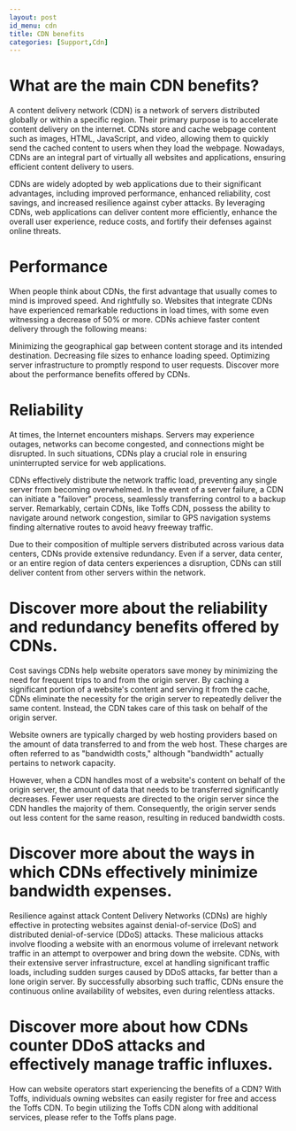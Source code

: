 ```yaml
---
layout: post
id_menu: cdn
title: CDN benefits
categories: [Support,Cdn]
---
```


# What are the main CDN benefits?
A content delivery network (CDN) is a network of servers distributed globally or within a specific region. Their primary purpose is to accelerate content delivery on the internet. CDNs store and cache webpage content such as images, HTML, JavaScript, and video, allowing them to quickly send the cached content to users when they load the webpage. Nowadays, CDNs are an integral part of virtually all websites and applications, ensuring efficient content delivery to users.

CDNs are widely adopted by web applications due to their significant advantages, including improved performance, enhanced reliability, cost savings, and increased resilience against cyber attacks. By leveraging CDNs, web applications can deliver content more efficiently, enhance the overall user experience, reduce costs, and fortify their defenses against online threats.

# Performance
When people think about CDNs, the first advantage that usually comes to mind is improved speed. And rightfully so. Websites that integrate CDNs have experienced remarkable reductions in load times, with some even witnessing a decrease of 50% or more. CDNs achieve faster content delivery through the following means:

Minimizing the geographical gap between content storage and its intended destination.
Decreasing file sizes to enhance loading speed.
Optimizing server infrastructure to promptly respond to user requests.
Discover more about the performance benefits offered by CDNs.

# Reliability
At times, the Internet encounters mishaps. Servers may experience outages, networks can become congested, and connections might be disrupted. In such situations, CDNs play a crucial role in ensuring uninterrupted service for web applications.

CDNs effectively distribute the network traffic load, preventing any single server from becoming overwhelmed. In the event of a server failure, a CDN can initiate a "failover" process, seamlessly transferring control to a backup server. Remarkably, certain CDNs, like Toffs CDN, possess the ability to navigate around network congestion, similar to GPS navigation systems finding alternative routes to avoid heavy freeway traffic.

Due to their composition of multiple servers distributed across various data centers, CDNs provide extensive redundancy. Even if a server, data center, or an entire region of data centers experiences a disruption, CDNs can still deliver content from other servers within the network.

# Discover more about the reliability and redundancy benefits offered by CDNs.

Cost savings
CDNs help website operators save money by minimizing the need for frequent trips to and from the origin server. By caching a significant portion of a website's content and serving it from the cache, CDNs eliminate the necessity for the origin server to repeatedly deliver the same content. Instead, the CDN takes care of this task on behalf of the origin server.

Website owners are typically charged by web hosting providers based on the amount of data transferred to and from the web host. These charges are often referred to as "bandwidth costs," although "bandwidth" actually pertains to network capacity.

However, when a CDN handles most of a website's content on behalf of the origin server, the amount of data that needs to be transferred significantly decreases. Fewer user requests are directed to the origin server since the CDN handles the majority of them. Consequently, the origin server sends out less content for the same reason, resulting in reduced bandwidth costs.

# Discover more about the ways in which CDNs effectively minimize bandwidth expenses.

Resilience against attack
Content Delivery Networks (CDNs) are highly effective in protecting websites against denial-of-service (DoS) and distributed denial-of-service (DDoS) attacks. These malicious attacks involve flooding a website with an enormous volume of irrelevant network traffic in an attempt to overpower and bring down the website. CDNs, with their extensive server infrastructure, excel at handling significant traffic loads, including sudden surges caused by DDoS attacks, far better than a lone origin server. By successfully absorbing such traffic, CDNs ensure the continuous online availability of websites, even during relentless attacks.

# Discover more about how CDNs counter DDoS attacks and effectively manage traffic influxes.
How can website operators start experiencing the benefits of a CDN?
With Toffs, individuals owning websites can easily register for free and access the Toffs CDN. To begin utilizing the Toffs CDN along with additional services, please refer to the Toffs plans page.
